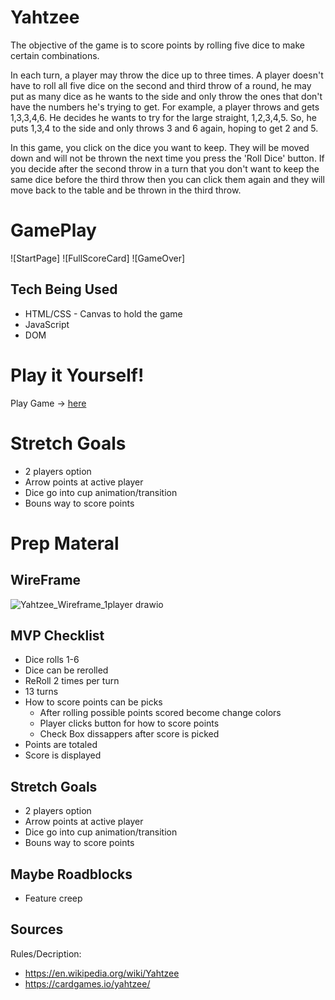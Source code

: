 # Yahtzee
The objective of the game is to score points by rolling five dice to make certain combinations.

In each turn, a player may throw the dice up to three times. A player doesn't have to roll all five dice on the second and third throw of a round, he may put as many dice as he wants to the side and only throw the ones that don't have the numbers he's trying to get. For example, a player throws and gets 1,3,3,4,6. He decides he wants to try for the large straight, 1,2,3,4,5. So, he puts 1,3,4 to the side and only throws 3 and 6 again, hoping to get 2 and 5.

In this game, you click on the dice you want to keep. They will be moved down and will not be thrown the next time you press the 'Roll Dice' button. If you decide after the second throw in a turn that you don't want to keep the same dice before the third throw then you can click them again and they will move back to the table and be thrown in the third throw.

# GamePlay

![StartPage]
![FullScoreCard]
![GameOver]

## Tech Being Used
* HTML/CSS - Canvas to hold the game
* JavaScript
* DOM

# Play it Yourself!
Play Game -> [here](https://kfacison.github.io/yahtzee_project1/)

# Stretch Goals
* 2 players option
* Arrow points at active player
* Dice go into cup animation/transition
* Bouns way to score points

# Prep Materal

## WireFrame
![Yahtzee_Wireframe_1player drawio](https://github.com/kfacison/yahtzee_project1/assets/90002078/23555d8b-d70d-497a-9330-7d7228ea81a0)

## MVP Checklist
* Dice rolls 1-6
* Dice can be rerolled
* ReRoll 2 times per turn
* 13 turns
* How to score points can be picks
  * After rolling possible points scored become change colors
  * Player clicks button for how to score points
  * Check Box dissappers after score is picked
* Points are totaled
* Score is displayed

## Stretch Goals
* 2 players option
* Arrow points at active player
* Dice go into cup animation/transition
* Bouns way to score points

## Maybe Roadblocks
* Feature creep

## Sources
Rules/Decription: 
  * https://en.wikipedia.org/wiki/Yahtzee
  * https://cardgames.io/yahtzee/
